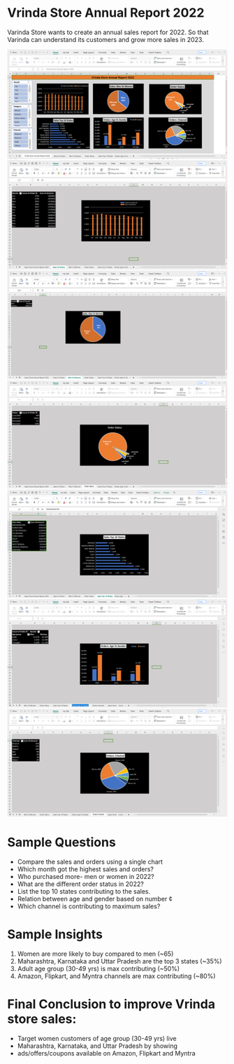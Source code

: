 # Vrinda Store Annual Report 2022

Varinda Store wants to create an annual sales report for 2022. So that Varinda can understand its customers and grow more sales in 2023.

![screenshot1](https://github.com/Rushikesh2209/Super-Store-Annual-Report-2023/blob/main/Vrinda%20Store%20Annual%20Report%202022.png)
![screenshot1](https://github.com/Rushikesh2209/Super-Store-Annual-Report-2023/blob/main/Sales%20Vs%20Orders.png)
![screenshot1](https://github.com/Rushikesh2209/Super-Store-Annual-Report-2023/blob/main/Men%20Vs%20Women.png)
![screenshot1](https://github.com/Rushikesh2209/Super-Store-Annual-Report-2023/blob/main/Order%20Status.png)
![screenshot1](https://github.com/Rushikesh2209/Super-Store-Annual-Report-2023/blob/main/Sales%20Top%2010%20States.png)
![screenshot1](https://github.com/Rushikesh2209/Super-Store-Annual-Report-2023/blob/main/Orders%20Age%20Vs%20Gender.png)
![screenshot1](https://github.com/Rushikesh2209/Super-Store-Annual-Report-2023/blob/main/Orders%20Channel.png)

# Sample Questions
- Compare the sales and orders using a single chart
- Which month got the highest sales and orders?
- Who purchased more- men or women in 2022? 
- What are the different order status in 2022?
- List the top 10 states contributing to the sales.
- Relation between age and gender based on number ¢
- Which channel is contributing to maximum sales?

# Sample Insights
1) Women are more likely to buy compared to men (~65)
2) Maharashtra, Karnataka and Uttar Pradesh are the top 3 states (~35%)
3) Adult age group (30-49 yrs) is max contributing (~50%)
4) Amazon, Flipkart, and Myntra channels are max contributing (~80%)
   
# Final Conclusion to improve Vrinda store sales:
- Target women customers of age group (30-49 yrs) live
- Maharashtra, Karnataka, and Uttar Pradesh by showing
- ads/offers/coupons available on Amazon, Flipkart and Myntra


